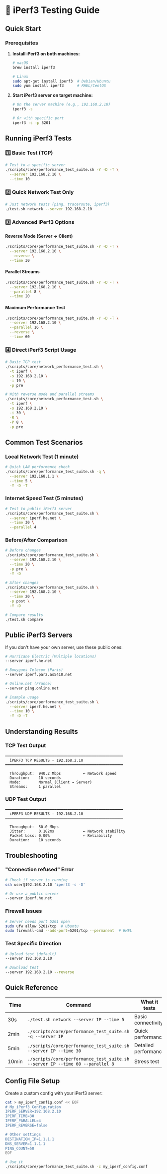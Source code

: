 # 🚀 iPerf3 Testing Guide

## Quick Start

### Prerequisites
1. **Install iPerf3 on both machines:**
   ```bash
   # macOS
   brew install iperf3
   
   # Linux
   sudo apt-get install iperf3  # Debian/Ubuntu
   sudo yum install iperf3      # RHEL/CentOS
   ```

2. **Start iPerf3 server on target machine:**
   ```bash
   # On the server machine (e.g., 192.168.2.10)
   iperf3 -s
   
   # Or with specific port
   iperf3 -s -p 5201
   ```

## Running iPerf3 Tests

### 1️⃣ Basic Test (TCP)
```bash
# Test to a specific server
./scripts/core/performance_test_suite.sh -Y -D -T \
  --server 192.168.2.10 \
  --time 10
```

### 2️⃣ Quick Network Test Only
```bash
# Just network tests (ping, traceroute, iperf3)
./test.sh network --server 192.168.2.10
```

### 3️⃣ Advanced iPerf3 Options

#### Reverse Mode (Server → Client)
```bash
./scripts/core/performance_test_suite.sh -Y -D -T \
  --server 192.168.2.10 \
  --reverse \
  --time 30
```

#### Parallel Streams
```bash
./scripts/core/performance_test_suite.sh -Y -D -T \
  --server 192.168.2.10 \
  --parallel 8 \
  --time 20
```

#### Maximum Performance Test
```bash
./scripts/core/performance_test_suite.sh -Y -D -T \
  --server 192.168.2.10 \
  --parallel 16 \
  --reverse \
  --time 60
```

### 4️⃣ Direct iPerf3 Script Usage
```bash
# Basic TCP test
./scripts/core/network_performance_test.sh \
  -t iperf \
  -s 192.168.2.10 \
  -i 10 \
  -p pre

# With reverse mode and parallel streams
./scripts/core/network_performance_test.sh \
  -t iperf \
  -s 192.168.2.10 \
  -i 30 \
  -R \
  -P 8 \
  -p pre
```

## Common Test Scenarios

### Local Network Test (1 minute)
```bash
# Quick LAN performance check
./scripts/core/performance_test_suite.sh -q \
  --server 192.168.1.1 \
  --time 5 \
  -Y -D -T
```

### Internet Speed Test (5 minutes)
```bash
# Test to public iPerf3 server
./scripts/core/performance_test_suite.sh \
  --server iperf.he.net \
  --time 30 \
  --parallel 4
```

### Before/After Comparison
```bash
# Before changes
./scripts/core/performance_test_suite.sh \
  --server 192.168.2.10 \
  --time 20 \
  -p pre \
  -Y -D

# After changes
./scripts/core/performance_test_suite.sh \
  --server 192.168.2.10 \
  --time 20 \
  -p post \
  -Y -D

# Compare results
./test.sh compare
```

## Public iPerf3 Servers

If you don't have your own server, use these public ones:

```bash
# Hurricane Electric (Multiple locations)
--server iperf.he.net

# Bouygues Telecom (Paris)
--server iperf.par2.as5410.net

# Online.net (France)
--server ping.online.net

# Example usage
./scripts/core/performance_test_suite.sh \
  --server iperf.he.net \
  --time 10 \
  -Y -D -T
```

## Understanding Results

### TCP Test Output
```
━━━━━━━━━━━━━━━━━━━━━━━━━━━━━━━━━━━━━━━━━━━━━━━━━━━━━
  iPERF3 TCP RESULTS - 192.168.2.10
━━━━━━━━━━━━━━━━━━━━━━━━━━━━━━━━━━━━━━━━━━━━━━━━━━━━━

  Throughput:  940.2 Mbps          ← Network speed
  Duration:    10 seconds
  Mode:        Normal (Client → Server)
  Streams:     1 parallel
```

### UDP Test Output
```
━━━━━━━━━━━━━━━━━━━━━━━━━━━━━━━━━━━━━━━━━━━━━━━━━━━━━
  iPERF3 UDP RESULTS - 192.168.2.10
━━━━━━━━━━━━━━━━━━━━━━━━━━━━━━━━━━━━━━━━━━━━━━━━━━━━━

  Throughput:  50.0 Mbps
  Jitter:      0.182ms             ← Network stability
  Packet Loss: 0.00%               ← Reliability
  Duration:    10 seconds
```

## Troubleshooting

### "Connection refused" Error
```bash
# Check if server is running
ssh user@192.168.2.10 'iperf3 -s -D'

# Or use a public server
--server iperf.he.net
```

### Firewall Issues
```bash
# Server needs port 5201 open
sudo ufw allow 5201/tcp  # Ubuntu
sudo firewall-cmd --add-port=5201/tcp --permanent  # RHEL
```

### Test Specific Direction
```bash
# Upload test (default)
--server 192.168.2.10

# Download test
--server 192.168.2.10 --reverse
```

## Quick Reference

| Time | Command | What it tests |
|------|---------|---------------|
| 30s | `./test.sh network --server IP --time 5` | Basic connectivity |
| 2min | `./scripts/core/performance_test_suite.sh -q --server IP` | Quick performance |
| 5min | `./scripts/core/performance_test_suite.sh --server IP --time 30` | Detailed performance |
| 10min | `./scripts/core/performance_test_suite.sh --server IP --time 60 --parallel 8` | Stress test |

## Config File Setup

Create a custom config with your iPerf3 server:

```bash
cat > my_iperf_config.conf << EOF
# My iPerf3 Configuration
IPERF_SERVER=192.168.2.10
IPERF_TIME=30
IPERF_PARALLEL=4
IPERF_REVERSE=false

# Other settings
DESTINATION_IP=1.1.1.1
DNS_SERVER=1.1.1.1
PING_COUNT=50
EOF

# Use it
./scripts/core/performance_test_suite.sh -c my_iperf_config.conf
```